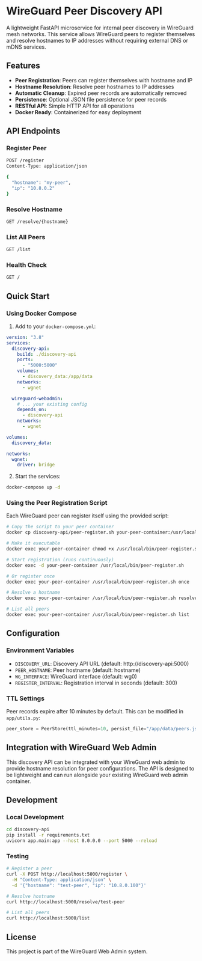 # WireGuard Peer Discovery API

A lightweight FastAPI microservice for internal peer discovery in WireGuard mesh networks. This service allows WireGuard peers to register themselves and resolve hostnames to IP addresses without requiring external DNS or mDNS services.

## Features

- **Peer Registration**: Peers can register themselves with hostname and IP
- **Hostname Resolution**: Resolve peer hostnames to IP addresses
- **Automatic Cleanup**: Expired peer records are automatically removed
- **Persistence**: Optional JSON file persistence for peer records
- **RESTful API**: Simple HTTP API for all operations
- **Docker Ready**: Containerized for easy deployment

## API Endpoints

### Register Peer
```bash
POST /register
Content-Type: application/json

{
  "hostname": "my-peer",
  "ip": "10.8.0.2"
}
```

### Resolve Hostname
```bash
GET /resolve/{hostname}
```

### List All Peers
```bash
GET /list
```

### Health Check
```bash
GET /
```

## Quick Start

### Using Docker Compose

1. Add to your `docker-compose.yml`:
```yaml
version: "3.8"
services:
  discovery-api:
    build: ./discovery-api
    ports:
      - "5000:5000"
    volumes:
      - discovery_data:/app/data
    networks:
      - wgnet

  wireguard-webadmin:
    # ... your existing config
    depends_on:
      - discovery-api
    networks:
      - wgnet

volumes:
  discovery_data:

networks:
  wgnet:
    driver: bridge
```

2. Start the services:
```bash
docker-compose up -d
```

### Using the Peer Registration Script

Each WireGuard peer can register itself using the provided script:

```bash
# Copy the script to your peer container
docker cp discovery-api/peer-register.sh your-peer-container:/usr/local/bin/

# Make it executable
docker exec your-peer-container chmod +x /usr/local/bin/peer-register.sh

# Start registration (runs continuously)
docker exec -d your-peer-container /usr/local/bin/peer-register.sh

# Or register once
docker exec your-peer-container /usr/local/bin/peer-register.sh once

# Resolve a hostname
docker exec your-peer-container /usr/local/bin/peer-register.sh resolve other-peer

# List all peers
docker exec your-peer-container /usr/local/bin/peer-register.sh list
```

## Configuration

### Environment Variables

- `DISCOVERY_URL`: Discovery API URL (default: http://discovery-api:5000)
- `PEER_HOSTNAME`: Peer hostname (default: hostname)
- `WG_INTERFACE`: WireGuard interface (default: wg0)
- `REGISTER_INTERVAL`: Registration interval in seconds (default: 300)

### TTL Settings

Peer records expire after 10 minutes by default. This can be modified in `app/utils.py`:

```python
peer_store = PeerStore(ttl_minutes=10, persist_file="/app/data/peers.json")
```

## Integration with WireGuard Web Admin

This discovery API can be integrated with your WireGuard web admin to provide hostname resolution for peer configurations. The API is designed to be lightweight and can run alongside your existing WireGuard web admin container.

## Development

### Local Development

```bash
cd discovery-api
pip install -r requirements.txt
uvicorn app.main:app --host 0.0.0.0 --port 5000 --reload
```

### Testing

```bash
# Register a peer
curl -X POST http://localhost:5000/register \
  -H "Content-Type: application/json" \
  -d '{"hostname": "test-peer", "ip": "10.8.0.100"}'

# Resolve hostname
curl http://localhost:5000/resolve/test-peer

# List all peers
curl http://localhost:5000/list
```

## License

This project is part of the WireGuard Web Admin system.

